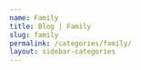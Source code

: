 ```yaml
---
name: Family
title: Blog | Family
slug: family
permalink: /categories/family/
layout: sidebar-categories
---
```

